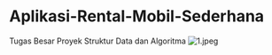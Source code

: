 # Aplikasi-Rental-Mobil-Sederhana
Tugas Besar Proyek Struktur Data dan Algoritma
![1.jpeg]({https://github.com/sizubad/Aplikasi-Rental-Mobil-Sederhana/blob/main/RentalMobil/Output/1.jpeg})
